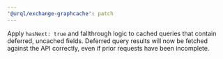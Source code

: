 ```yaml
---
'@urql/exchange-graphcache': patch
---
```


Apply `hasNext: true` and fallthrough logic to cached queries that contain deferred, uncached fields. Deferred query results will now be fetched against the API correctly, even if prior requests have been incomplete.
